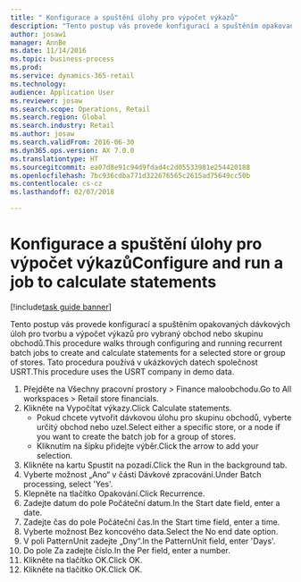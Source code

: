 ```yaml
--- 
title: " Konfigurace a spuštění úlohy pro výpočet výkazů"
description: "Tento postup vás provede konfigurací a spuštěním opakovaných dávkových úloh pro tvorbu a výpočet výkazů pro vybraný obchod nebo skupinu obchodů."
author: josaw1
manager: AnnBe
ms.date: 11/14/2016
ms.topic: business-process
ms.prod: 
ms.service: dynamics-365-retail
ms.technology: 
audience: Application User
ms.reviewer: josaw
ms.search.scope: Operations, Retail
ms.search.region: Global
ms.search.industry: Retail
ms.author: josaw
ms.search.validFrom: 2016-06-30
ms.dyn365.ops.version: AX 7.0.0
ms.translationtype: HT
ms.sourcegitcommit: ea07d8e91c94d9fdad4c2d05533981e254420188
ms.openlocfilehash: 7bc936cdba771d322676565c2615ad75649cc50b
ms.contentlocale: cs-cz
ms.lasthandoff: 02/07/2018

---
```

# <a name="configure-and-run-a-job-to-calculate-statements"></a><span data-ttu-id="5ba17-103"> Konfigurace a spuštění úlohy pro výpočet výkazů</span><span class="sxs-lookup"><span data-stu-id="5ba17-103">Configure and run a job to calculate statements</span></span>

[!include[task guide banner](../includes/task-guide-banner.md)]

<span data-ttu-id="5ba17-104">Tento postup vás provede konfigurací a spuštěním opakovaných dávkových úloh pro tvorbu a výpočet výkazů pro vybraný obchod nebo skupinu obchodů.</span><span class="sxs-lookup"><span data-stu-id="5ba17-104">This procedure walks through configuring and running recurrent batch jobs to create and calculate statements for a selected store or group of stores.</span></span> <span data-ttu-id="5ba17-105">Tato procedura používá v ukázkových datech společnost USRT.</span><span class="sxs-lookup"><span data-stu-id="5ba17-105">This procedure uses the USRT company in demo data.</span></span>

1. <span data-ttu-id="5ba17-106">Přejděte na Všechny pracovní prostory > Finance maloobchodu.</span><span class="sxs-lookup"><span data-stu-id="5ba17-106">Go to All workspaces > Retail store financials.</span></span>
2. <span data-ttu-id="5ba17-107">Klikněte na Vypočítat výkazy.</span><span class="sxs-lookup"><span data-stu-id="5ba17-107">Click Calculate statements.</span></span>
    * <span data-ttu-id="5ba17-108">Pokud chcete vytvořit dávkovou úlohu pro skupinu obchodů, vyberte určitý obchod nebo uzel.</span><span class="sxs-lookup"><span data-stu-id="5ba17-108">Select either a specific store, or a node if you want to create the batch job for a group of stores.</span></span>  
    * <span data-ttu-id="5ba17-109">Kliknutím na šipku přidejte výběr.</span><span class="sxs-lookup"><span data-stu-id="5ba17-109">Click the arrow to add your selection.</span></span>  
3. <span data-ttu-id="5ba17-110">Klikněte na kartu Spustit na pozadí.</span><span class="sxs-lookup"><span data-stu-id="5ba17-110">Click the Run in the background tab.</span></span>
4. <span data-ttu-id="5ba17-111">Vyberte možnost „Ano“ v části Dávkové zpracování.</span><span class="sxs-lookup"><span data-stu-id="5ba17-111">Under Batch processing, select 'Yes'.</span></span>
5. <span data-ttu-id="5ba17-112">Klepněte na tlačítko Opakování.</span><span class="sxs-lookup"><span data-stu-id="5ba17-112">Click Recurrence.</span></span>
6. <span data-ttu-id="5ba17-113">Zadejte datum do pole Počáteční datum.</span><span class="sxs-lookup"><span data-stu-id="5ba17-113">In the Start date field, enter a date.</span></span>
7. <span data-ttu-id="5ba17-114">Zadejte čas do pole Počáteční čas.</span><span class="sxs-lookup"><span data-stu-id="5ba17-114">In the Start time field, enter a time.</span></span>
8. <span data-ttu-id="5ba17-115">Vyberte možnost Bez koncového data.</span><span class="sxs-lookup"><span data-stu-id="5ba17-115">Select the No end date option.</span></span>
9. <span data-ttu-id="5ba17-116">V poli PatternUnit zadejte „Dny“.</span><span class="sxs-lookup"><span data-stu-id="5ba17-116">In the PatternUnit field, enter 'Days'.</span></span>
10. <span data-ttu-id="5ba17-117">Do pole Za zadejte číslo.</span><span class="sxs-lookup"><span data-stu-id="5ba17-117">In the Per field, enter a number.</span></span>
11. <span data-ttu-id="5ba17-118">Klikněte na tlačítko OK.</span><span class="sxs-lookup"><span data-stu-id="5ba17-118">Click OK.</span></span>
12. <span data-ttu-id="5ba17-119">Klikněte na tlačítko OK.</span><span class="sxs-lookup"><span data-stu-id="5ba17-119">Click OK.</span></span>


